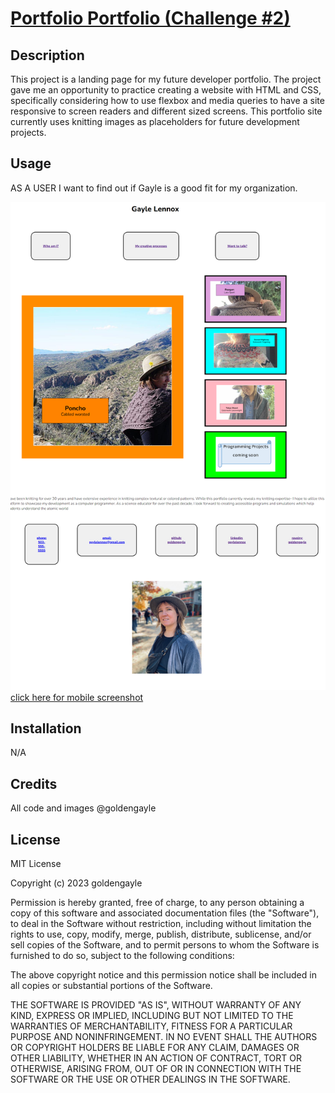 # <a href="https://goldengayle.github.io/portfolio/"> Portfolio Portfolio (Challenge #2)</a>
## Description
This project is a landing page for my future developer portfolio. The project gave me an opportunity to practice creating a website with HTML and CSS, specifically considering how to use flexbox and media queries to have a site responsive to screen readers and different sized screens. This portfolio site currently uses knitting images as placeholders for future development projects.

## Usage
AS A USER I want to find out if Gayle is a good fit for my organization. 

<img src="assets/images/portfolioscreenshotfullscreen.png" alt="screenshot for computer">
  <a href= "assets/images/portfolioscreenshotmobile.png"> click here for mobile screenshot </a>

## Installation
N/A

## Credits
All code and images @goldengayle

## License
MIT License

Copyright (c) 2023 goldengayle

Permission is hereby granted, free of charge, to any person obtaining a copy of this software and associated documentation files (the "Software"), to deal in the Software without restriction, including without limitation the rights to use, copy, modify, merge, publish, distribute, sublicense, and/or sell copies of the Software, and to permit persons to whom the Software is furnished to do so, subject to the following conditions:

The above copyright notice and this permission notice shall be included in all copies or substantial portions of the Software.

THE SOFTWARE IS PROVIDED "AS IS", WITHOUT WARRANTY OF ANY KIND, EXPRESS OR IMPLIED, INCLUDING BUT NOT LIMITED TO THE WARRANTIES OF MERCHANTABILITY, FITNESS FOR A PARTICULAR PURPOSE AND NONINFRINGEMENT. IN NO EVENT SHALL THE AUTHORS OR COPYRIGHT HOLDERS BE LIABLE FOR ANY CLAIM, DAMAGES OR OTHER LIABILITY, WHETHER IN AN ACTION OF CONTRACT, TORT OR OTHERWISE, ARISING FROM, OUT OF OR IN CONNECTION WITH THE SOFTWARE OR THE USE OR OTHER DEALINGS IN THE SOFTWARE.


